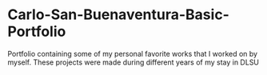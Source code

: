 # Carlo-San-Buenaventura-Basic-Portfolio
Portfolio containing some of my personal favorite works that I worked on by myself. These projects were made during different years of my stay in DLSU
